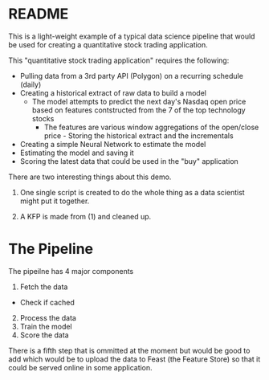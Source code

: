 # README

This is a light-weight example of a typical data science pipeline that would
be used for creating a quantitative stock trading application.

This "quantitative stock trading application" requires the following:
- Pulling data from a 3rd party API (Polygon) on a recurring schedule (daily)
- Creating a historical extract of raw data to build a model
    - The model attempts to predict the next day's Nasdaq open price based on
    features contstructed from the 7 of the top technology stocks
        - The features are various window aggregations of the open/close price - Storing the historical extract and the incrementals
- Creating a simple Neural Network to estimate the model
- Estimating the model and saving it
- Scoring the latest data that could be used in the "buy" application


There are two interesting things about this demo.

1. One single script is created to do the whole thing as a data scientist might
put it together.

2. A KFP is made from (1) and cleaned up.


# The Pipeline

The pipeilne has 4 major components

1. Fetch the data
 - Check if cached
2. Process the data
3. Train the model
4. Score the data

There is a fifth step that is ommitted at the moment but would be good to add
which would be to upload the data to Feast (the Feature Store) so that it could
be served online in some application.
